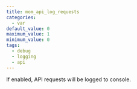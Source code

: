 ```yaml
---
title: mom_api_log_requests
categories:
  - var
default_value: 0
maximum_value: 1
minimum_value: 0
tags:
  - debug
  - logging
  - api
---
```


If enabled, API requests will be logged to console.
